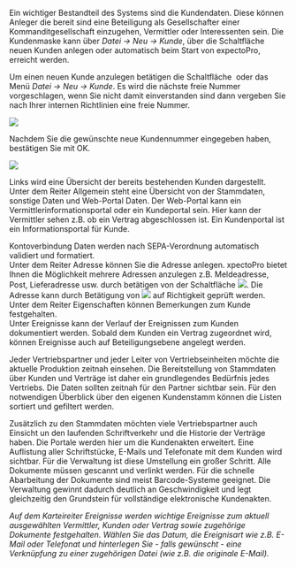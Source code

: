 Ein wichtiger Bestandteil des Systems sind die Kundendaten. Diese können Anleger die bereit sind eine Beteiligung als Gesellschafter einer Kommanditgesellschaft einzugehen, Vermittler oder Interessenten sein. Die Kundenmaske kann über *Datei → Neu → Kunde*, über die Schaltfläche <img src="http://xpecto.github.io/docs/img/img_1418978975345.png" alt="" title=""> neuen Kunden anlegen oder automatisch beim Start von expectoPro, erreicht werden.  


Um einen neuen Kunde anzulegen betätigen die Schaltfläche <img src="http://xpecto.github.io/docs/img/img_1418978975345.png" alt="" title=""> oder das Menü *Datei → Neu → Kunde*. Es wird die nächste freie Nummer vorgeschlagen, wenn Sie nicht damit einverstanden sind dann vergeben Sie nach Ihrer internen Richtlinien eine freie Nummer. 

![](http://xpecto.github.io/docs/img/img_1418997533947.png) 

Nachdem Sie die gewünschte neue Kundennummer eingegeben haben, bestätigen Sie mit OK. 

![](http://xpecto.github.io/docs/img/img_1418997692185.png)

Links wird eine Übersicht der bereits bestehenden Kunden dargestellt. 
Unter dem Reiter Allgemein steht eine Übersicht von der Stammdaten, sonstige Daten und Web-Portal Daten. 
Der Web-Portal kann ein Vermittlerinformationsportal oder ein Kundeportal sein. Hier kann der Vermittler sehen z.B. ob ein Vertrag abgeschlossen ist. Ein Kundenportal ist ein Informationsportal für Kunde.

Kontoverbindung Daten werden nach  SEPA-Verordnung automatisch validiert und formatiert.  
Unter dem Reiter Adresse können Sie die Adresse anlegen. xpectoPro bietet Ihnen die Möglichkeit mehrere Adressen anzulegen z.B. Meldeadresse, Post, Lieferadresse usw. durch betätigen von der Schaltfläche ![](http://xpecto.github.io/docs/img/img_1419001576458.png).
Die Adresse kann durch Betätigung von ![](http://xpecto.github.io/docs/img/img_1418999829813.png) auf Richtigkeit geprüft werden.  
Unter dem Reiter Eigenschaften können Bemerkungen zum Kunde festgehalten.  
Unter Ereignisse kann der Verlauf der Ereignissen zum Kunden dokumentiert werden. Sobald dem Kunden ein Vertrag zugeordnet wird, können Ereignisse auch auf Beteiligungsebene angelegt werden.

Jeder Vertriebspartner und jeder Leiter von Vertriebseinheiten möchte die aktuelle Produktion zeitnah einsehen. Die Bereitstellung von Stammdaten über Kunden und Verträge ist daher ein grundlegendes Bedürfnis jedes Vertriebs. Die Daten sollten zeitnah für den Partner sichtbar sein. Für den notwendigen Überblick über den eigenen Kundenstamm können die Listen sortiert und gefiltert werden. 

Zusätzlich zu den Stammdaten möchten viele Vertriebspartner auch Einsicht un den laufenden Schriftverkehr und die Historie der Verträge haben. Die Portale werden hier um die Kundenakten erweitert. Eine Auflistung aller Schriftstücke, E-Mails und Telefonate mit dem Kunden wird sichtbar. Für die Verwaltung ist diese Umstellung ein großer Schritt. Alle Dokumente müssen gescannt und verlinkt werden. Für die schnelle Abarbeitung der Dokumente sind meist Barcode-Systeme geeignet. Die Verwaltung gewinnt dadurch deutlich an Geschwindigkeit und legt gleichzeitig den Grundstein für vollständige elektronische Kundenakten.

*Auf dem Karteireiter Ereignisse werden wichtige Ereignisse zum aktuell ausgewählten Vermittler, Kunden oder Vertrag sowie zugehörige Dokumente festgehalten. Wählen Sie das Datum, die Ereignisart wie z.B. E-Mail oder Telefonat und hinterlegen Sie - falls gewünscht - eine Verknüpfung zu einer zugehörigen Datei (wie z.B. die originale E-Mail).*